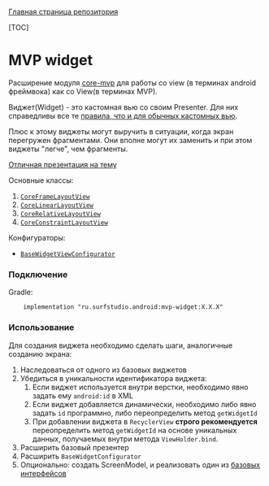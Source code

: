[Главная страница репозитория](../docs/main.md)

[TOC]

# MVP widget

Расширение модуля [core-mvp](../core-mvp) для работы со view
(в терминах android фреймвока) как со View(в терминах MVP).

Виджет(Widget) - это кастомная вью со своим Presenter. Для них справедливы
все те [правила, что и для обычных кастомных вью][custom].

Плюс к этому виджеты могут выручить в ситуации, когда экран перегружен
фрагментами. Они вполне могут их заменить и при этом виджеты "легче",
чем фрагменты.

[Отличная презентация на тему][pres]

Основные классы:

1. [`CoreFrameLayoutView`][frame]
2. [`CoreLinearLayoutView`][linear]
3. [`CoreRelativeLayoutView`][relative]
4. [`CoreConstraintLayoutView`][contraint]

Конфигураторы:

* [`BaseWidgetViewConfigurator`][conf]

### Подключение

Gradle:
```
    implementation "ru.surfstudio.android:mvp-widget:X.X.X"
```

### Использование

Для создания виджета необходимо сделать шаги, аналогичные созданию экрана:

1. Наследоваться от одного из базовых виджетов
1. Убедиться в уникальности идентификатора виджета: 
    1. Если виджет используется внутри верстки, необходимо явно задать ему `android:id` в XML
    1. Если виджет добавляется динамически, необходимо либо явно задать `id` программно,
    либо переопределить метод `getWidgetId`
    1. При добавлении виджета в `RecyclerView` **строго рекомендуется**
    переопределить метод `getWidgetId` на основе уникальных данных,
    получаемых внутри метода `ViewHolder.bind`.
1. Расширить базовый презентер
1. Расширить `BaseWidgetConfigurator`
1. Опционально: создать ScreenModel, и реализовать один из [базовых интерфейсов](src/main/java/ru/surfstudio/android/mvp/widget/base)

[custom]: ../docs/ui/custom_views.md
[frame]: src/main/java/ru/surfstudio/android/mvp/widget/view/CoreFrameLayoutView.java
[linear]: src/main/java/ru/surfstudio/android/mvp/widget/view/CoreLinearLayoutView.java
[relative]: src/main/java/ru/surfstudio/android/mvp/widget/view/CoreRelativeLayoutView.java
[contraint]: src/main/java/ru/surfstudio/android/mvp/widget/view/CoreConstraintLayoutView.java
[conf]: src/main/java/ru/surfstudio/android/mvp/widget/configurator/BaseWidgetViewConfigurator.java
[pres]: https://docs.google.com/presentation/d/184of9d-fYnNXu9IHegDddK9lT5i7KU4II-rgijKQIh4/edit#slide=id.p